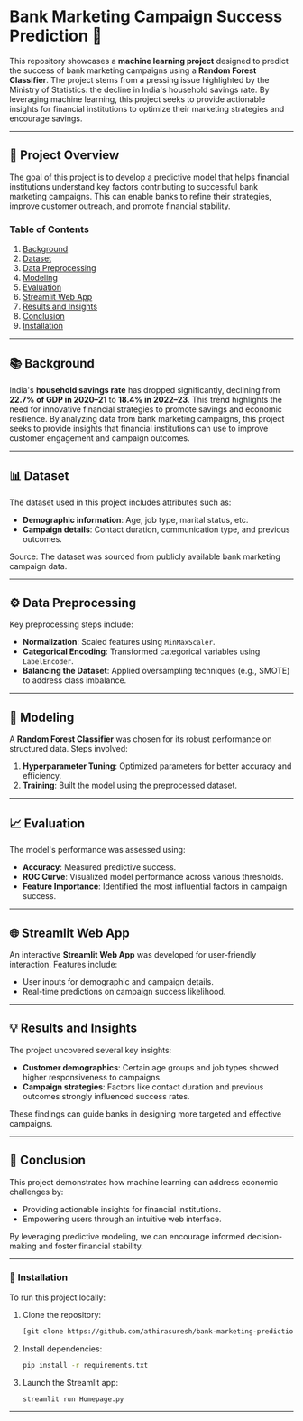 # Bank Marketing Campaign Success Prediction 🚀

This repository showcases a **machine learning project** designed to predict the success of bank marketing campaigns using a **Random Forest Classifier**. The project stems from a pressing issue highlighted by the Ministry of Statistics: the decline in India's household savings rate. By leveraging machine learning, this project seeks to provide actionable insights for financial institutions to optimize their marketing strategies and encourage savings.

---

## 🌟 **Project Overview**

The goal of this project is to develop a predictive model that helps financial institutions understand key factors contributing to successful bank marketing campaigns. This can enable banks to refine their strategies, improve customer outreach, and promote financial stability.

### **Table of Contents**
1. [Background](#background)
2. [Dataset](#dataset)
3. [Data Preprocessing](#data-preprocessing)
4. [Modeling](#modeling)
5. [Evaluation](#evaluation)
6. [Streamlit Web App](#streamlit-web-app)
7. [Results and Insights](#results-and-insights)
8. [Conclusion](#conclusion)
9. [Installation](#installation)

---

## 📚 **Background**
India's **household savings rate** has dropped significantly, declining from **22.7% of GDP in 2020–21** to **18.4% in 2022–23**. This trend highlights the need for innovative financial strategies to promote savings and economic resilience. By analyzing data from bank marketing campaigns, this project seeks to provide insights that financial institutions can use to improve customer engagement and campaign outcomes.

---

## 📊 **Dataset**
The dataset used in this project includes attributes such as:
- **Demographic information**: Age, job type, marital status, etc.
- **Campaign details**: Contact duration, communication type, and previous outcomes.

Source: The dataset was sourced from publicly available bank marketing campaign data.

---

## ⚙️ **Data Preprocessing**
Key preprocessing steps include:
- **Normalization**: Scaled features using `MinMaxScaler`.
- **Categorical Encoding**: Transformed categorical variables using `LabelEncoder`.
- **Balancing the Dataset**: Applied oversampling techniques (e.g., SMOTE) to address class imbalance.

---

## 🧠 **Modeling**
A **Random Forest Classifier** was chosen for its robust performance on structured data. Steps involved:
1. **Hyperparameter Tuning**: Optimized parameters for better accuracy and efficiency.
2. **Training**: Built the model using the preprocessed dataset.

---

## 📈 **Evaluation**
The model's performance was assessed using:
- **Accuracy**: Measured predictive success.
- **ROC Curve**: Visualized model performance across various thresholds.
- **Feature Importance**: Identified the most influential factors in campaign success.

---

## 🌐 **Streamlit Web App**
An interactive **Streamlit Web App** was developed for user-friendly interaction. Features include:
- User inputs for demographic and campaign details.
- Real-time predictions on campaign success likelihood.

---

## 💡 **Results and Insights**
The project uncovered several key insights:
- **Customer demographics**: Certain age groups and job types showed higher responsiveness to campaigns.
- **Campaign strategies**: Factors like contact duration and previous outcomes strongly influenced success rates.

These findings can guide banks in designing more targeted and effective campaigns.

---

## 🏁 **Conclusion**
This project demonstrates how machine learning can address economic challenges by:
- Providing actionable insights for financial institutions.
- Empowering users through an intuitive web interface.

By leveraging predictive modeling, we can encourage informed decision-making and foster financial stability.

---

### 🔧 **Installation**
To run this project locally:
1. Clone the repository:  
   ```bash
   [git clone https://github.com/athirasuresh/bank-marketing-prediction.git](https://github.com/athirasuresh338/ML_Bank_Marketing_Campaign_Success_Prediction.git)
   ```
2. Install dependencies:  
   ```bash
   pip install -r requirements.txt
   ```
3. Launch the Streamlit app:  
   ```bash
   streamlit run Homepage.py
   ```

---

